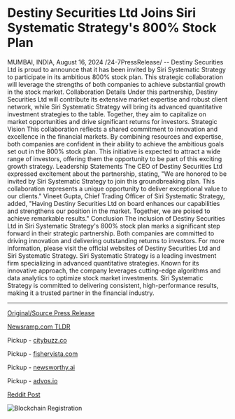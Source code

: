 # Destiny Securities Ltd Joins Siri Systematic Strategy's 800% Stock Plan

MUMBAI, INDIA, August 16, 2024 /24-7PressRelease/ -- Destiny Securities Ltd is proud to announce that it has been invited by Siri Systematic Strategy to participate in its ambitious 800% stock plan. This strategic collaboration will leverage the strengths of both companies to achieve substantial growth in the stock market.  Collaboration Details Under this partnership, Destiny Securities Ltd will contribute its extensive market expertise and robust client network, while Siri Systematic Strategy will bring its advanced quantitative investment strategies to the table. Together, they aim to capitalize on market opportunities and drive significant returns for investors.  Strategic Vision This collaboration reflects a shared commitment to innovation and excellence in the financial markets. By combining resources and expertise, both companies are confident in their ability to achieve the ambitious goals set out in the 800% stock plan. This initiative is expected to attract a wide range of investors, offering them the opportunity to be part of this exciting growth strategy.  Leadership Statements The CEO of Destiny Securities Ltd expressed excitement about the partnership, stating, "We are honored to be invited by Siri Systematic Strategy to join this groundbreaking plan. This collaboration represents a unique opportunity to deliver exceptional value to our clients." Vineet Gupta, Chief Trading Officer of Siri Systematic Strategy, added, "Having Destiny Securities Ltd on board enhances our capabilities and strengthens our position in the market. Together, we are poised to achieve remarkable results."  Conclusion The inclusion of Destiny Securities Ltd in Siri Systematic Strategy's 800% stock plan marks a significant step forward in their strategic partnership. Both companies are committed to driving innovation and delivering outstanding returns to investors.  For more information, please visit the official websites of Destiny Securities Ltd and Siri Systematic Strategy.  Siri Systematic Strategy is a leading investment firm specializing in advanced quantitative strategies. Known for its innovative approach, the company leverages cutting-edge algorithms and data analytics to optimize stock market investments. Siri Systematic Strategy is committed to delivering consistent, high-performance results, making it a trusted partner in the financial industry. 

---

[Original/Source Press Release](https://www.24-7pressrelease.com/press-release/513496/destiny-securities-ltd-joins-siri-systematic-strategys-800-stock-plan)
                    

[Newsramp.com TLDR](https://newsramp.com/curated-news/destiny-securities-ltd-to-collaborate-with-siri-systematic-strategy-in-ambitious-800-stock-plan/26314a1bfd9716fef50a433f30f9d840) 


Pickup - [citybuzz.co](https://citybuzz.co/2024/08/16/destiny-securities-ltd-partners-with-siri-systematic-strategy-in-ambitious-800-stock-plan)

Pickup - [fishervista.com](https://fishervista.com/en/destiny-securities-ltd-joins-forces-with-siri-systematic-strategy-for-ambitious-800-stock-plan/20245776)

Pickup - [newsworthy.ai](https://newsworthy.ai/curated/destiny-securities-ltd-partners-with-siri-systematic-strategy-in-ambitious-800-stock-plan/20245776)

Pickup - [advos.io](https://advos.io/en/destiny-securities-ltd-partners-with-siri-systematic-strategy-on-ambitious-800-stock-plan/20245776)
 



[Reddit Post](https://www.reddit.com/r/FinancialNewsramp/comments/1etih5n/destiny_securities_ltd_to_collaborate_with_siri/) 



![Blockchain Registration](https://cdn.newsramp.app/24-7PressRelease/qrcode/248/16/larkBccc.webp)